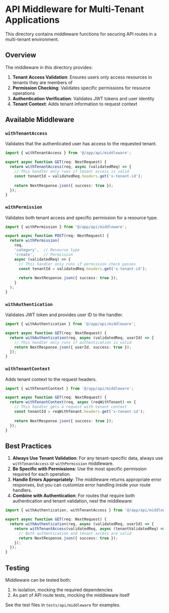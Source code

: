 # API Middleware for Multi-Tenant Applications

This directory contains middleware functions for securing API routes in a multi-tenant environment.

## Overview

The middleware in this directory provides:

1. **Tenant Access Validation**: Ensures users only access resources in tenants they are members of
2. **Permission Checking**: Validates specific permissions for resource operations
3. **Authentication Verification**: Validates JWT tokens and user identity
4. **Tenant Context**: Adds tenant information to request context

## Available Middleware

### `withTenantAccess`

Validates that the authenticated user has access to the requested tenant.

```typescript
import { withTenantAccess } from '@/app/api/middleware';

export async function GET(req: NextRequest) {
  return withTenantAccess(req, async (validatedReq) => {
    // This handler only runs if tenant access is valid
    const tenantId = validatedReq.headers.get('x-tenant-id');
    
    return NextResponse.json({ success: true });
  });
}
```

### `withPermission`

Validates both tenant access and specific permission for a resource type.

```typescript
import { withPermission } from '@/app/api/middleware';

export async function POST(req: NextRequest) {
  return withPermission(
    req,
    'category',  // Resource type
    'create',    // Permission
    async (validatedReq) => {
      // This handler only runs if permission check passes
      const tenantId = validatedReq.headers.get('x-tenant-id');
      
      return NextResponse.json({ success: true });
    }
  );
}
```

### `withAuthentication`

Validates JWT token and provides user ID to the handler.

```typescript
import { withAuthentication } from '@/app/api/middleware';

export async function GET(req: NextRequest) {
  return withAuthentication(req, async (validatedReq, userId) => {
    // This handler only runs if authentication is valid
    return NextResponse.json({ userId, success: true });
  });
}
```

### `withTenantContext`

Adds tenant context to the request headers.

```typescript
import { withTenantContext } from '@/app/api/middleware';

export async function GET(req: NextRequest) {
  return withTenantContext(req, async (reqWithTenant) => {
    // This handler gets a request with tenant context
    const tenantId = reqWithTenant.headers.get('x-tenant-id');
    
    return NextResponse.json({ success: true });
  });
}
```

## Best Practices

1. **Always Use Tenant Validation**: For any tenant-specific data, always use `withTenantAccess` or `withPermission` middleware.
2. **Be Specific with Permissions**: Use the most specific permission required for each operation.
3. **Handle Errors Appropriately**: The middleware returns appropriate error responses, but you can customize error handling inside your route handlers.
4. **Combine with Authentication**: For routes that require both authentication and tenant validation, nest the middleware:

```typescript
import { withAuthentication, withTenantAccess } from '@/app/api/middleware';

export async function GET(req: NextRequest) {
  return withAuthentication(req, async (validatedReq, userId) => {
    return withTenantAccess(validatedReq, async (tenantValidatedReq) => {
      // Both authentication and tenant access are valid
      return NextResponse.json({ success: true });
    });
  });
}
```

## Testing

Middleware can be tested both:

1. In isolation, mocking the required dependencies
2. As part of API route tests, mocking the middleware itself

See the test files in `tests/api/middleware` for examples.
